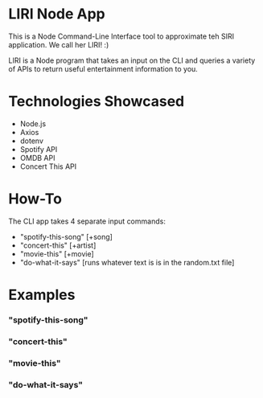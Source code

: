 # LIRI Node App
This is a Node Command-Line Interface tool to approximate teh SIRI application. We call her LIRI! :) 

LIRI is a Node program that takes an input on the CLI and queries a variety of APIs to return useful entertainment information to you.

# Technologies Showcased
- Node.js
- Axios
- dotenv
- Spotify API
- OMDB API
- Concert This API

# How-To
The CLI app takes 4 separate input commands:
- "spotify-this-song" [+song]
- "concert-this" [+artist]
- "movie-this" [+movie]
- "do-what-it-says" [runs whatever text is is in the random.txt file]

# Examples
### "spotify-this-song"


### "concert-this"


### "movie-this"


### "do-what-it-says"

